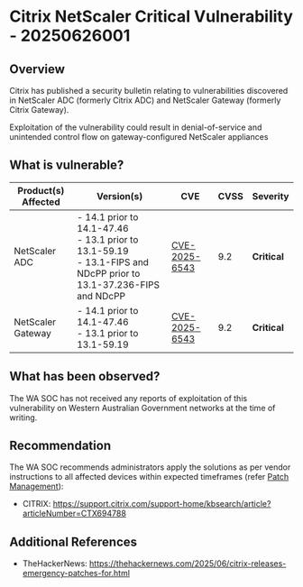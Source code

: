 # Citrix NetScaler Critical Vulnerability - 20250626001

## Overview

Citrix has published a security bulletin relating to vulnerabilities discovered in NetScaler ADC (formerly Citrix ADC) and NetScaler Gateway (formerly Citrix Gateway).

Exploitation of the vulnerability could result in denial-of-service and unintended control flow on gateway-configured NetScaler appliances

## What is vulnerable?

| Product(s) Affected | Version(s) | CVE                                                                                                                                      | CVSS         | Severity                                                       |
| ------------------- | ---------- | ---------------------------------------------------------------------------------------------------------------------------------------- | ------------ | -------------------------------------------------------------- |
| NetScaler ADC  | - 14.1 prior to 14.1-47.46 <br> - 13.1 prior to 13.1-59.19 <br>- 13.1-FIPS and NDcPP prior to 13.1-37.236-FIPS and NDcPP <br> | [CVE-2025-6543](https://nvd.nist.gov/vuln/detail/CVE-2025-6543)                                                                        | 9.2          | **Critical**                                   |
| NetScaler Gateway| - 14.1 prior to 14.1-47.46 <br> - 13.1 prior to 13.1-59.19  | [CVE-2025-6543](https://nvd.nist.gov/vuln/detail/CVE-2025-6543) <br> | 9.2 | **Critical** |

## What has been observed?

The WA SOC has not received any reports of exploitation of this vulnerability on Western Australian Government networks at the time of writing.

## Recommendation

The WA SOC recommends administrators apply the solutions as per vendor instructions to all affected devices within expected timeframes (refer [Patch Management](../guidelines/patch-management.md)):

- CITRIX: <https://support.citrix.com/support-home/kbsearch/article?articleNumber=CTX694788>

## Additional References

- TheHackerNews: <https://thehackernews.com/2025/06/citrix-releases-emergency-patches-for.html>
